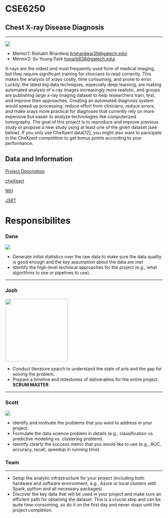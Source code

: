 # CSE6250

## Chest X-ray Disease Diagnosis
----------------------------------

<img src='https://www.ebmconsult.com/content/images/Xrays/ChestXrayAPNmlLabeled.png'  >

* Mentor1: Rishabh Bhardwaj hrbhardwaj39@gatech.edui
* Mentor2: Su Young Park hspark638@gatech.edui

X-rays are the oldest and most frequently used form of
medical imaging, but they require significant training for
clinicians to read correctly. This makes the analysis of xrays costly, time consuming, and prone to error. Luckily, the
latest big data techniques, especially deep learning, are making
automated analysis of x-ray images increasingly more realistic,
and groups are publishing large x-ray imaging dataset to help
researchers train, test, and improve their approaches. Creating
an automated diagnosis system would speed up processing,
reduce effort from clinicians, reduce errors, and make xrays more practical for diagnoses that currently rely on more
expensive but easier to analyze technologies like computerized
tomography.
The goal of this project is to reproduce and improve
previous study or propose a new study using at least one of the
given dataset (see below). If you only use CheXpert data[12],
you might also want to paricipate in the CheXpert competition
to get bonus points according to your performance.

## Data and Information

[Project Description](https://d1b10bmlvqabco.cloudfront.net/attach/jxaghvsf2i16a2/hknv39pnzou3m8/k0vmtt8uap72/CSE6250_project_2019Fall.pdf)

[cheXpert](https://stanfordmlgroup.github.io/competitions/chexpert/)

[NIH](https://nihcc.app.box.com/v/ChestXray-NIHCC)

[JSRT](http://db.jsrt.or.jp/eng.php)


# Responsibilites
### Dane
<img src="https://media.licdn.com/dms/image/C4E03AQGavECXV6qb_Q/profile-displayphoto-shrink_200_200/0?e=1575504000&v=beta&t=_fXnnO_2zLz6ZML28JLDhDom5-Zm0Lt9zGDvP22OoRI">

* Generate initial statistics over the raw data to make sure the data quality is good enough and the key assumption about the data are met
* Identify the high-level technical approaches for the project (e.g., what algorithms to use or pipelines to use).

------------------

### Josh
<img src="https://avatars0.githubusercontent.com/u/241967?s=460&v=4" height=200 width=200>

* Conduct literature search to understand the state of arts and the gap for solving the problem.
* Prepare a timeline and milestones of deliverables for the entire project. **SCRUM MASTER**
------------

### Scott
<img src="https://media.licdn.com/dms/image/C5103AQF9GDUxajWA0Q/profile-displayphoto-shrink_200_200/0?e=1575504000&v=beta&t=sCbKxUCYP7WlZ0GT_2m9BjcRqVT-gPvoCnR9j3sdYeY">

* Identify and motivate the problems that you want to address in your project.
* Formulate the data science problem in details (e.g., classification vs. predictive modeling vs. clustering problem). 
* Identify clearly the success metric that you would like to use (e.g., AUC, accuracy, recall, speedup in running time).

### Team
-----------
* Setup the analytic infrastructure for your project (including both hardware and software environment, e.g., Azure or local clusters with Spark, python and all necessary packages).
* Discover the key data that will be used in your project and make sure an efficient path for obtaining the dataset. This is a crucial step and can be quite time-consuming, so do it on the first day and never stops until the project completion.

